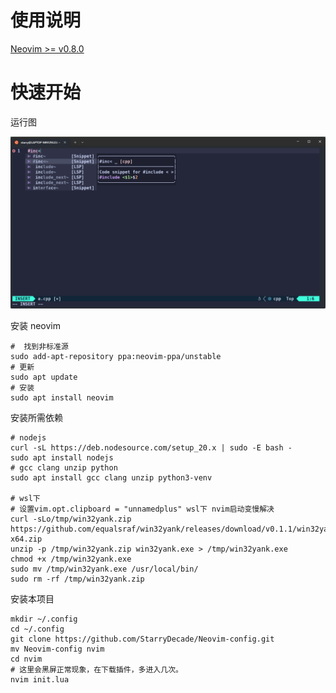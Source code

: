 # 使用说明

[Neovim >= v0.8.0](https://github.com/neovim/neovim/releases)

# 快速开始

运行图

![image-20240417142308619](./RunChart.png)

安装 neovim

~~~
#  找到非标准源
sudo add-apt-repository ppa:neovim-ppa/unstable
# 更新
sudo apt update
# 安装
sudo apt install neovim
~~~

安装所需依赖

~~~
# nodejs 
curl -sL https://deb.nodesource.com/setup_20.x | sudo -E bash -
sudo apt install nodejs
# gcc clang unzip python
sudo apt install gcc clang unzip python3-venv

# wsl下
# 设置vim.opt.clipboard = "unnamedplus" wsl下 nvim启动变慢解决
curl -sLo/tmp/win32yank.zip https://github.com/equalsraf/win32yank/releases/download/v0.1.1/win32yank-x64.zip
unzip -p /tmp/win32yank.zip win32yank.exe > /tmp/win32yank.exe
chmod +x /tmp/win32yank.exe
sudo mv /tmp/win32yank.exe /usr/local/bin/
sudo rm -rf /tmp/win32yank.zip 
~~~

安装本项目

~~~
mkdir ~/.config
cd ~/.config
git clone https://github.com/StarryDecade/Neovim-config.git
mv Neovim-config nvim
cd nvim
# 这里会黑屏正常现象，在下载插件，多进入几次。
nvim init.lua 
~~~
